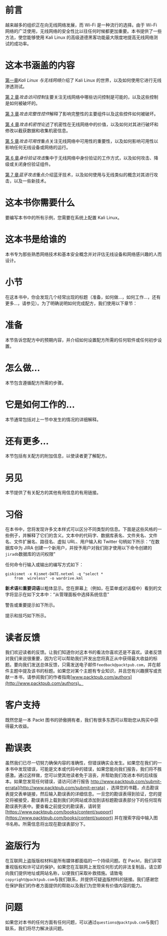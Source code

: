 # 前言

越来越多的组织正在向无线网络发展，而 Wi-Fi 是一种流行的选择。由于 Wi-Fi 网络的广泛使用，无线网络的安全性比以往任何时候都更加重要。本书提供了一些方法，使您能够使用 Kali Linux 的高级道德黑客功能最大限度地提高无线网络测试的成功率。

# 这本书涵盖的内容

[第一章](1.html)*Kali Linux 与无线网络*介绍了 Kali Linux 的世界，以及如何使用它进行无线渗透测试。

[第 2 章](2.html)*攻击访问控制*主要关注无线网络中哪些访问控制是可能的，以及这些控制是如何被破坏的。

[第 3 章](3.html)*攻击完整性控件*解释了影响完整性的主要组件以及这些控件如何被破坏。

[第 4 章](4.html)*攻击机密性*论述了机密性在无线网络中的价值，以及如何对其进行破坏和修改以截获数据和收集机密信息。

[第 5 章](5.html)*攻击可用性*重点关注无线网络中可用性的重要性，以及如何影响可用性以影响任何无线设备或网络的运行。

[第 6 章](6.html)*身份验证攻击*集中于无线网络中身份验证的工作方式，以及如何攻击、降级或关闭身份验证组件。

[第 7 章](7.html)*蓝牙攻击*重点介绍蓝牙技术，以及如何使用与无线类似的概念对其进行攻击，以及一些新技术。

# 这本书你需要什么

要编写本书中的所有示例，您需要在系统上配置 Kali Linux。

# 这本书是给谁的

本书专为那些熟悉网络技术和基本安全概念并对评估无线设备和网络感兴趣的人而设计。

# 小节

在这本书中，你会发现几个经常出现的标题（准备，如何做…，如何工作…，还有更多…，请参见）。为了明确说明如何完成配方，我们使用以下章节：

# 准备

本节告诉您配方中的预期内容，并介绍如何设置配方所需的任何软件或任何初步设置。

# 怎么做…

本节包含遵循配方所需的步骤。

# 它是如何工作的…

本节通常包括对上一节中发生的情况的详细解释。

# 还有更多…

本节包括有关配方的附加信息，以使读者更了解配方。

# 另见

本节提供了有关配方的其他有用信息的有用链接。

# 习俗

在本书中，您将发现许多文本样式可以区分不同类型的信息。下面是这些风格的一些例子，并解释了它们的含义。文本中的代码字、数据库表名、文件夹名、文件名、文件扩展名、路径名、虚拟 URL、用户输入和 Twitter 句柄如下所示：“在数据库中为 JIRA 创建一个新用户，并授予用户对我们刚才使用以下命令创建的`jiradb`数据库的访问权限”

任何命令行输入或输出的编写方式如下：

```
giskismet ­-x Kismet-DATE.netxml ­-q "select * 
    from  wireless" ­-o wardrive.kml
```

**新术语**和**重要词语**以粗体显示。您在屏幕上（例如，在菜单或对话框中）看到的文字将显示在如下文本中：“从管理面板中选择系统信息”

警告或重要提示如下所示。

提示和技巧如下所示。

# 读者反馈

我们欢迎读者的反馈。让我们知道你对这本书的看法你喜欢还是不喜欢。读者反馈对我们来说很重要，因为它可以帮助我们开发出您将真正从中获得最大收益的标题。要向我们发送总体反馈，只需发送电子邮件`feedback@packtpub.com`，并在邮件主题中提及该书的标题。如果您对某个主题有专业知识，并且您有兴趣撰写或贡献一本书，请参阅我们的作者指南[www.packtpub.com/authors](http://www.packtpub.com/authors)。

# 客户支持

既然您是一本 Packt 图书的骄傲拥有者，我们有很多东西可以帮助您从购买中获得最大收益。

# 勘误表

虽然我们已尽一切努力确保内容的准确性，但错误确实会发生。如果您在我们的一本书中发现错误，可能是文本或代码中的错误，如果您能向我们报告，我们将不胜感激。通过这样做，您可以使其他读者免于沮丧，并帮助我们改进本书的后续版本。如果您发现任何错误，请访问[进行报告 http://www.packtpub.com/submit-errata](http://www.packtpub.com/submit-errata) ，选择您的书籍，点击勘误表提交表单链接，然后输入勘误表的详细信息。一旦您的勘误表得到验证，您的提交将被接受，勘误表将上载到我们的网站或添加到该标题勘误表部分下的任何现有勘误表列表中。要查看之前提交的勘误表，请转至[https://www.packtpub.com/books/content/support](https://www.packtpub.com/books/content/support) 并在搜索字段中输入图书名称。所需信息将出现在勘误表部分下。

# 盗版行为

在互联网上盗版版权材料是所有媒体都面临的一个持续问题。在 Packt，我们非常重视版权和许可证的保护。如果您在互联网上发现任何形式的非法复制品，请立即向我们提供地址或网站名称，以便我们采取补救措施。请致电`copyright@packtpub.com`与我们联系，并提供可疑盗版材料的链接。我们感谢您在保护我们的作者方面提供的帮助以及我们为您带来有价值内容的能力。

# 问题

如果您对本书的任何方面有任何问题，可以通过`questions@packtpub.com`与我们联系，我们将尽力解决该问题。